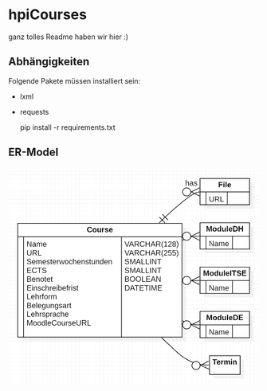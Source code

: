 # hpiCourses
ganz tolles Readme haben wir hier :)

## Abhängigkeiten

Folgende Pakete müssen installiert sein:

- lxml
- requests

    pip install -r requirements.txt

## ER-Model

![Ein Bild des ER-Models](ER-Model/HPICoursesERModel.PNG "Hier könnte ihre Werbung stehen!")
